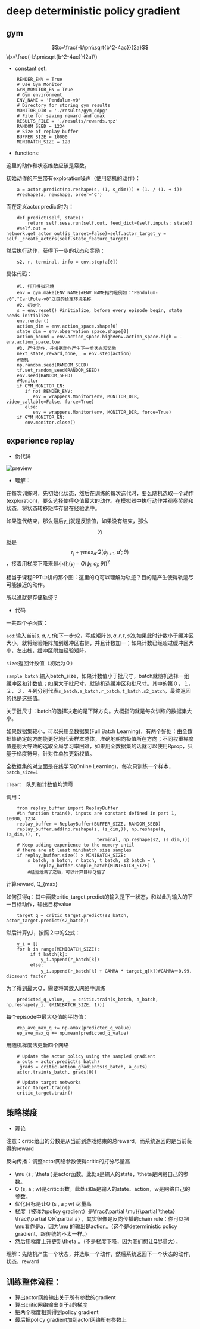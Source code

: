 # deep deterministic policy gradient

## gym
<script type="text/javascript" src="http://cdn.mathjax.org/mathjax/latest/MathJax.js?config=default"></script>
$$x=\frac{-b\pm\sqrt{b^2-4ac}}{2a}$$
\\(x=\frac{-b\pm\sqrt{b^2-4ac}}{2a}\\)

- constant set:
```
    RENDER_ENV = True
    # Use Gym Monitor
    GYM_MONITOR_EN = True
    # Gym environment
    ENV_NAME = 'Pendulum-v0'
    # Directory for storing gym results
    MONITOR_DIR = './results/gym_ddpg'
    # File for saving reward and qmax
    RESULTS_FILE = './results/rewards.npz'
    RANDOM_SEED = 1234
    # Size of replay buffer
    BUFFER_SIZE = 10000
    MINIBATCH_SIZE = 128
```
- functions:

这里的动作和状态维数应该是常数。

初始动作的产生带有exploration噪声（使用随机的动作）：
```
    a = actor.predict(np.reshape(s, (1, s_dim))) + (1. / (1. + i))
    #reshape(a, newshape, order='C')
```
而在定义actor.predict时为：
```
    def predict(self, state):
        return self.sess.run(self.out, feed_dict={self.inputs: state})
    #self.out = network.get_actor_out(is_target=False)=self.actor_target_y = self._create_actors(self.state_feature_target)
```
然后执行动作，获得下一步的状态和奖励：
```
    s2, r, terminal, info = env.step(a[0])
```
具体代码：
```
    #1. 打开模拟环境
    env = gym.make(ENV_NAME)#ENV_NAME指的是例如："Pendulum-v0","CartPole-v0"之类的给定环境名称
    #2. 初始化
    s = env.reset() #initialize, before every episode begin, state needs initialize
    env.render()
    action_dim = env.action_space.shape[0]
    state_dim = env.observation_space.shape[0]
    action_bound = env.action_space.high#env.action_space.high = -env.action_space.low
    #3. 产生动作，并根据动作产生下一步状态和奖励
    next_state,reward,done,_ = env.step(action)
    #随机
    np.random.seed(RANDOM_SEED)
    tf.set_random_seed(RANDOM_SEED)
    env.seed(RANDOM_SEED)
    #Monitor
    if GYM_MONITOR_EN:
       if not RENDER_ENV:
          env = wrappers.Monitor(env, MONITOR_DIR, video_callable=False, force=True)
       else:
          env = wrappers.Monitor(env, MONITOR_DIR, force=True)
    if GYM_MONITOR_EN:
       env.monitor.close()
```
## experience replay

- 伪代码

![preview](https://pic1.zhimg.com/c24454f472843ef5caef2733d50aba00_r.png)

- 理解：

在每次训练时，先初始化状态，然后在训练的每次迭代时，要么随机选取一个动作(exploration)，要么选择使得Ｑ值最大的动作。在模拟器中执行动作并观察奖励和状态，将状态转移矩阵存储在经验池中。

如果迭代结束，那么最后y_j就是反馈值，如果没有结束，那么$$y_j$$就是$$r_j+\gamma\max_{a'}Q(\phi_{j+1},a';\theta)$$，接着用梯度下降来最小化$(y_j-Q(\phi_j,a_j;\theta))^2$

相当于课程PPT中讲的那个图：这里的Ｑ可以理解为轨迹？目的是产生使得轨迹尽可能接近的动作。



所以说就是存储轨迹？



- 代码

一共四个子函数：

`add`:输入当前$s,a,r,t$和下一步$s2$，写成矩阵$(s,a,r,t,s2)$,如果此时计数小于缓冲区大小，就将经验矩阵加到缓冲区右侧，并且计数加一；如果计数已经超过缓冲区大小，左出栈，缓冲区附加经验矩阵。

`size`:返回计数值（初始为０）

`sample_batch`:输入batch_size，如果计数值小于批尺寸，batch就随机选择一组缓冲区和计数值；如果大于批尺寸，就随机选缓冲区和批尺寸。其中的第０，１，２，３，４列分别代表`s_batch,a_batch,r_batch,t_batch,s2_batch`，最终返回的也是这些值。

关于批尺寸：batch的选择决定的是下降方向。大概指的就是每次训练的数据集大小。

如果数据集较小，可以采用全数据集(Full Batch Learning)，有两个好处：由全数据集确定的方向能更好地代表样本总体，准确地朝向极值所在方向；不同权重梯度值差别大导致的选取全局学习率困难，如果用全数据集的话就可以使用Rprop，只基于梯度符号，针对性单独更新权值。

全数据集的对立面是在线学习(Online Learning)，每次只训练一个样本，`batch_size=1`

`clear`:　队列和计数值均清零

调用：
```
    from replay_buffer import ReplayBuffer
    #in function train(), inputs are constant defined in part 1, 10000, 1234
    replay_buffer = ReplayBuffer(BUFFER_SIZE, RANDOM_SEED)
    replay_buffer.add(np.reshape(s, (s_dim,)), np.reshape(a, (a_dim,)), r,
                                  terminal, np.reshape(s2, (s_dim,)))
    # Keep adding experience to the memory until
    # there are at least minibatch size samples
    if replay_buffer.size() > MINIBATCH_SIZE:
        s_batch, a_batch, r_batch, t_batch, s2_batch = \
            replay_buffer.sample_batch(MINIBATCH_SIZE)
        #经验池满了之后，可以计算目标Ｑ值了
```
计算reward, Q_{max}

如何获得q：其中函数critic_target.predict的输入是下一状态，和以此为输入的下一目标动作，输出目标value
```
    target_q = critic_target.predict(s2_batch, actor_target.predict(s2_batch))
```
然后计算y_i，按照２中的公式：
```
    y_i = []
    for k in range(MINIBATCH_SIZE):
         if t_batch[k]:
             y_i.append(r_batch[k])
         else:
             y_i.append(r_batch[k] + GAMMA * target_q[k])#GAMMA＝0.99, dicsount factor
```
为了得到最大Ｑ，需要将其放入网络中训练
```
    predicted_q_value, _ = critic.train(s_batch, a_batch, np.reshape(y_i, (MINIBATCH_SIZE, 1)))
```
每个episode中最大Ｑ值的平均值：
```
    #ep_ave_max_q += np.amax(predicted_q_value)
    ep_ave_max_q += np.mean(predicted_q_value)
```
用随机梯度法更新四个网络
```
    # Update the actor policy using the sampled gradient
    a_outs = actor.predict(s_batch)
     grads = critic.action_gradients(s_batch, a_outs)
    actor.train(s_batch, grads[0])
    
    # Update target networks
    actor_target.train()
    critic_target.train()
```
## 策略梯度

- 理论

注意：critic给出的分数是从当前到游戏结束的总reward，而系统返回的是当前获得的reward

反向传播：调整actor网络参数使得critic的打分尽量高

- \mu (s ; \theta )是actor函数。此处s是输入的state，\theta是网络自己的参数。
- Q (s, a ; w)是critic函数。此处s和a是输入的state、action，w是网络自己的参数。
- 优化目标是让Q (s , a ; w) 尽量高
- 梯度（被称为policy gradient）是\frac{\partial \mu}{\partial \theta} \frac{\partial Q}{\partial a} ，其实很像是反向传播的chain rule：你可以把\mu看作是a，因为\mu 的输出是action。（这个是deterministic policy gradient，跟传统的不太一样。）
- 然后用梯度上升更新\theta 。（不是梯度下降，因为我们想让Q尽量大）。

理解：先随机产生一个状态，并选取一个动作，然后系统返回下一个状态的动作，状态，reward

## 训练整体流程：

- 算出actor网络输出关于所有参数的gradient
- 算出critic网络输出关于a的梯度
- 把两个梯度相乘得到policy gradient
- 最后把policy gradient加到actor网络所有参数上


